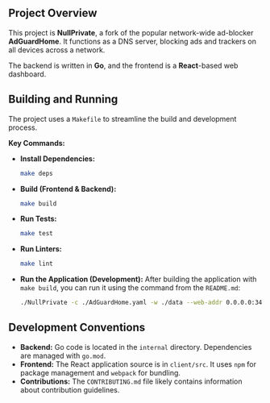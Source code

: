 ## Project Overview

This project is **NullPrivate**, a fork of the popular network-wide ad-blocker **AdGuardHome**. It functions as a DNS server, blocking ads and trackers on all devices across a network.

The backend is written in **Go**, and the frontend is a **React**-based web dashboard.

## Building and Running

The project uses a `Makefile` to streamline the build and development process.

**Key Commands:**

*   **Install Dependencies:**
    ```bash
    make deps
    ```

*   **Build (Frontend & Backend):**
    ```bash
    make build
    ```

*   **Run Tests:**
    ```bash
    make test
    ```

*   **Run Linters:**
    ```bash
    make lint
    ```

*   **Run the Application (Development):**
    After building the application with `make build`, you can run it using the command from the `README.md`:
    ```bash
    ./NullPrivate -c ./AdGuardHome.yaml -w ./data --web-addr 0.0.0.0:34020 --local-frontend --no-check-update --verbose
    ```

## Development Conventions

*   **Backend:** Go code is located in the `internal` directory. Dependencies are managed with `go.mod`.
*   **Frontend:** The React application source is in `client/src`. It uses `npm` for package management and `webpack` for bundling.
*   **Contributions:** The `CONTRIBUTING.md` file likely contains information about contribution guidelines.

